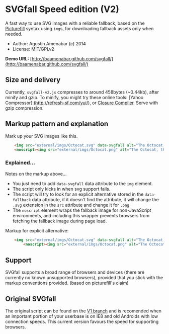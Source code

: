 # SVGfall Speed edition (V2)

A fast way to use SVG images with a reliable fallback, based on the [Picturefill](https://github.com/scottjehl/picturefill/) syntax using `img`s, for downloading fallback assets only when needed.

* Author: Agustín Amenabar (c) 2014
* License: MIT/GPLv2

**Demo URL:** [http://baamenabar.github.com/svgfall/](http://baamenabar.github.com/svgfall/)

## Size and delivery

Currently, `svgfall-v2.js` compresses to around 458bytes (~0.44kb), after minify and gzip. To minify, you might try these online tools: [Yahoo Compressor]:(http://refresh-sf.com/yui/), or [Closure Compiler](http://closure-compiler.appspot.com/home). Serve with gzip compression.

## Markup pattern and explanation

Mark up your SVG images like this. 

```html
	<img src="external/imgs/Octocat.svg" data-svgfall alt="The Octocat, the Github mascot">
	<noscript><img src="external/imgs/Octocat.png" alt="The Octocat, the Github mascot"></noscript>
```

### Explained...

Notes on the markup above...

* You just need to add `data-svgfall` data attribute to the `img` element.
* The script only kicks in when svg support fails.
* The script will try to look for an explicit alternative stored in the `data-fallback` data attribute, if it doesn't find the attribute, it will change the `.svg` extension in the `src` attribute and change it for `.png` 
* The `noscript` element wraps the fallback image for non-JavaScript environments, and including this wrapper prevents browsers from fetching the fallback image during page load. 

Markup for explicit alternative:

```html
	<img src="external/imgs/Octocat.svg" data-svgfall alt="The Octocat, the Github mascot" data-fallback="external/imgs/Octocat.jpg">
		<noscript><img src="external/imgs/Octocat.png" alt="The Octocat, the Github mascot"></noscript>
```

## Support

SVGfall supports a broad range of browsers and devices (there are currently no known unsupported browsers), provided that you stick with the markup conventions provided. (based on picturefill's claim)

## Original SVGfall

The original script can be found on the [V1 branch](https://github.com/baamenabar/svgfall/tree/v1) and is recomended when an important portion of your userbase is on IE8 and old Androids with low connection speeds. This current version favours the speed for supporting browsers.
